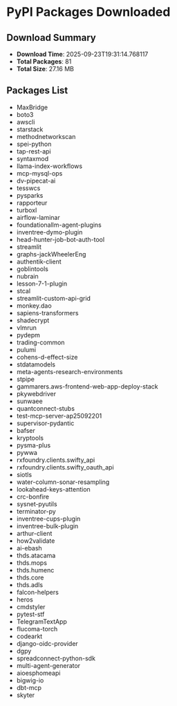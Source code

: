 # PyPI Packages Downloaded

## Download Summary
- **Download Time**: 2025-09-23T19:31:14.768117
- **Total Packages**: 81
- **Total Size**: 27.16 MB

## Packages List
- MaxBridge
- boto3
- awscli
- starstack
- methodnetworkscan
- spei-python
- tap-rest-api
- syntaxmod
- llama-index-workflows
- mcp-mysql-ops
- dv-pipecat-ai
- tesswcs
- pysparks
- rapporteur
- turboxl
- airflow-laminar
- foundationallm-agent-plugins
- inventree-dymo-plugin
- head-hunter-job-bot-auth-tool
- streamlit
- graphs-jackWheelerEng
- authentik-client
- goblintools
- nubrain
- lesson-7-1-plugin
- stcal
- streamlit-custom-api-grid
- monkey.dao
- sapiens-transformers
- shadecrypt
- vlmrun
- pydepm
- trading-common
- pulumi
- cohens-d-effect-size
- stdatamodels
- meta-agents-research-environments
- stpipe
- gammarers.aws-frontend-web-app-deploy-stack
- pkywebdriver
- sunwaee
- quantconnect-stubs
- test-mcp-server-ap25092201
- supervisor-pydantic
- bafser
- kryptools
- pysma-plus
- pywwa
- rxfoundry.clients.swifty_api
- rxfoundry.clients.swifty_oauth_api
- siotls
- water-column-sonar-resampling
- lookahead-keys-attention
- crc-bonfire
- sysnet-pyutils
- terminator-py
- inventree-cups-plugin
- inventree-bulk-plugin
- arthur-client
- how2validate
- ai-ebash
- thds.atacama
- thds.mops
- thds.humenc
- thds.core
- thds.adls
- falcon-helpers
- heros
- cmdstyler
- pytest-stf
- TelegramTextApp
- flucoma-torch
- codearkt
- django-oidc-provider
- dgpy
- spreadconnect-python-sdk
- multi-agent-generator
- aioesphomeapi
- bigwig-io
- dbt-mcp
- skyter
